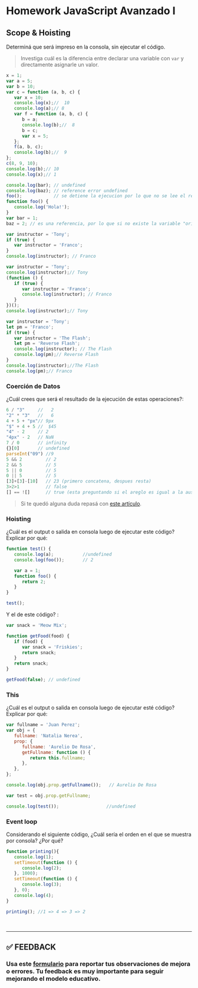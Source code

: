 # Homework JavaScript Avanzado I

## Scope & Hoisting

Determiná que será impreso en la consola, sin ejecutar el código.

> Investiga cuál es la diferencia entre declarar una variable con `var` y directamente asignarle un valor.

```javascript
x = 1;
var a = 5;
var b = 10;
var c = function (a, b, c) {
   var x = 10;
   console.log(x);//  10
   console.log(a);// 8
   var f = function (a, b, c) {
      b = a;
      console.log(b);//  8
      b = c;
      var x = 5;
   };
   f(a, b, c);
   console.log(b);//  9
};
c(8, 9, 10);
console.log(b);// 10
console.log(x);// 1
```

```javascript
console.log(bar); // undefined 
console.log(baz); // reference error undefined
foo();            // se detiene la ejecucion por lo que no se lee el resto del codigo
function foo() {
   console.log('Hola!');
}
var bar = 1;
baz = 2; // es una referencia, por lo que si no existe la variable "original", la referencia no es valida porque no existe
```

```javascript
var instructor = 'Tony';
if (true) {
   var instructor = 'Franco';
}
console.log(instructor); // Franco
```

```javascript
var instructor = 'Tony';
console.log(instructor);// Tony
(function () {
   if (true) {
      var instructor = 'Franco';
      console.log(instructor); // Franco
   }
})();
console.log(instructor);// Tony
```

```javascript
var instructor = 'Tony';
let pm = 'Franco';
if (true) {
   var instructor = 'The Flash';
   let pm = 'Reverse Flash';
   console.log(instructor); // The Flash
   console.log(pm);// Reverse Flash
}
console.log(instructor);//The Flash
console.log(pm);// Franco
```

### Coerción de Datos

¿Cuál crees que será el resultado de la ejecución de estas operaciones?:

```javascript
6 / "3"     //   2
"2" * "3"   //   6
4 + 5 + "px"// 9px
"$" + 4 + 5 //  $45
"4" - 2     // 2
"4px" - 2   // NaN
7 / 0       // infinity
{}[0]       // undefined
parseInt("09") //9
5 && 2         // 2
2 && 5         // 5
5 || 0         // 5
0 || 5         // 5
[3]+[3]-[10]   // 23 (primero concatena, despues resta)
3>2>1          // false
[] == ![]      // true (esta preguntando si el areglo es igual a la ausencia del mismo (vacio) *true*)
```

> Si te quedó alguna duda repasá con [este artículo](http://javascript.info/tutorial/object-conversion).

### Hoisting

¿Cuál es el output o salida en consola luego de ejecutar este código? Explicar por qué:

```javascript
function test() {
   console.log(a);           //undefined      
   console.log(foo());       // 2

   var a = 1;
   function foo() {
      return 2;
   }
}

test();               
```

Y el de este código? :

```javascript
var snack = 'Meow Mix';

function getFood(food) {
   if (food) {
      var snack = 'Friskies';
      return snack;
   }
   return snack;
}

getFood(false); // undefined
```

### This

¿Cuál es el output o salida en consola luego de ejecutar esté código? Explicar por qué:

```javascript
var fullname = 'Juan Perez';
var obj = {
   fullname: 'Natalia Nerea',
   prop: {
      fullname: 'Aurelio De Rosa',
      getFullname: function () {
         return this.fullname;
      },
   },
};

console.log(obj.prop.getFullname());   // Aurelio De Rosa

var test = obj.prop.getFullname;

console.log(test());                  //undefined
```

### Event loop

Considerando el siguiente código, ¿Cuál sería el orden en el que se muestra por consola? ¿Por qué?

```javascript
function printing(){
   console.log(1);
   setTimeout(function () {
      console.log(2);
   }, 1000);
   setTimeout(function () {
      console.log(3);
   }, 0);
   console.log(4);
}

printing(); //1 => 4 => 3 => 2
```

</br >

---

## **✅ FEEDBACK**

### Usa este [**formulario**](https://docs.google.com/forms/d/e/1FAIpQLSe1MybH_Y-xcp1RP0jKPLndLdJYg8cwyHkSb9MwSrEjoxyzWg/viewform) para reportar tus observaciones de mejora o errores. Tu feedback es muy importante para seguir mejorando el modelo educativo.
